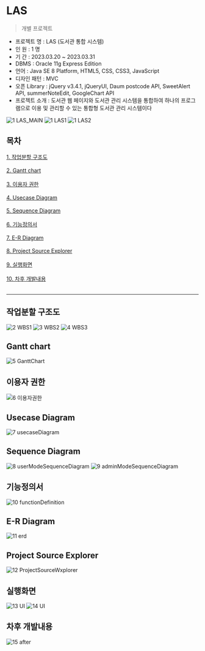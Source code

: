 LAS
=========
> 개별 프로젝트

- 프로젝트 명 : LAS (도서관 통합 시스템) <br>
- 인 원 : 1 명 <br>
- 기 간 : 2023.03.20 ~ 2023.03.31 <br>
- DBMS : Oracle 11g Express Edition <br>
- 언어 : Java SE 8 Platform, HTML5, CSS, CSS3, JavaScript<br>
- 디자인 패턴 : MVC 
- 오픈 Library : jQuery v3.4.1, jQueryUI, Daum postcode API, SweetAlert API, summerNoteEdit, GoogleChart API <br>
- 프로젝트 소개 : 도서관 웹 페이지와 도서관 관리 시스템을 통합하여 하나의 프로그램으로 이용 및 관리할 수 있는 통합형 도서관 관리 시스템이다 <br>

![1 LAS_MAIN](https://user-images.githubusercontent.com/79974632/227863118-d525b43b-3e82-4cda-b5ab-5f64953f8832.JPG)
![1 LAS1](https://user-images.githubusercontent.com/79974632/227871198-ea3ff1eb-cdad-40dc-ba83-fffd405b6e28.JPG)
![1 LAS2](https://user-images.githubusercontent.com/79974632/227871204-0723f874-c037-48ed-98aa-b9370bb4792f.jpg)

## 목차
[1. 작업분할 구조도](https://github.com/yisy0703/webPro/tree/main/source/08_1stProject#%EC%9E%91%EC%97%85%EB%B6%84%ED%95%A0-%EA%B5%AC%EC%A1%B0%EB%8F%84)<br><br>
[2. Gantt chart](https://github.com/yisy0703/webPro/tree/main/source/08_1stProject#gantt-chart)<br><br>
[3. 이용자 권한](https://github.com/yisy0703/webPro/tree/main/source/08_1stProject#%EC%9D%B4%EC%9A%A9%EC%9E%90-%EA%B6%8C%ED%95%9C)<br><br>
[4. Usecase Diagram](https://github.com/yisy0703/webPro/tree/main/source/08_1stProject#usecase-diagram)<br><br>
[5. Sequence Diagram](https://github.com/yisy0703/webPro/tree/main/source/08_1stProject#sequence-diagram)<br><br>
[6. 기능정의서](https://github.com/yisy0703/webPro/tree/main/source/08_1stProject#%EA%B8%B0%EB%8A%A5%EC%A0%95%EC%9D%98%EC%84%9C)<br><br>
[7. E-R Diagram](https://github.com/yisy0703/webPro/tree/main/source/08_1stProject#e-r-diagram)<br><br>
[8. Project Source Explorer](https://github.com/yisy0703/webPro/tree/main/source/08_1stProject#project-source-explorer)<br><br>
[9. 실행화면](https://github.com/yisy0703/webPro/tree/main/source/08_1stProject#%EC%8B%A4%ED%96%89%ED%99%94%EB%A9%B4)<br><br>
[10. 차후 개발내용](https://github.com/yisy0703/webPro/tree/main/source/08_1stProject#%EC%B0%A8%ED%9B%84-%EA%B0%9C%EB%B0%9C%EB%82%B4%EC%9A%A9)<br><br>

<hr>

## 작업분할 구조도
![2 WBS1](https://user-images.githubusercontent.com/79974632/227863171-c4a2dad8-f546-4387-ad16-da22f261a30d.JPG)
![3 WBS2](https://user-images.githubusercontent.com/79974632/227863186-1061dda9-05df-4822-b5a4-6783e9e1dbab.JPG)
![4 WBS3](https://user-images.githubusercontent.com/79974632/227863198-99ecd9e9-e74c-46a8-81ef-10619a0f5979.JPG)

## Gantt chart
![5 GanttChart](https://user-images.githubusercontent.com/79974632/227863273-e6e2ec7f-7274-43ad-a7fc-a8cfeef7197a.JPG)

## 이용자 권한
![6 이용자권한](https://user-images.githubusercontent.com/79974632/227863344-e61f5448-6260-446c-ad5e-570e541e6ed7.JPG)

## Usecase Diagram
![7 usecaseDiagram](https://user-images.githubusercontent.com/79974632/227865086-41ba8c95-9e30-496e-ad53-c1b6a96539c5.JPG)

## Sequence Diagram
![8 userModeSequenceDiagram](https://user-images.githubusercontent.com/79974632/227865094-3b9f0d73-524e-43af-a7d3-d814d013e3ea.JPG)
![9 adminModeSequenceDiagram](https://user-images.githubusercontent.com/79974632/227865102-7059c846-3050-418b-ad71-af2d0403d994.JPG)

## 기능정의서
![10 functionDefinition](https://user-images.githubusercontent.com/79974632/227865113-e6e8035f-5e79-4749-8996-b2bb72a698b9.JPG)

## E-R Diagram
![11 erd](https://user-images.githubusercontent.com/79974632/227865122-55c2e2c8-537a-49a9-8490-156cafacbc40.JPG)

## Project Source Explorer
![12 ProjectSourceWxplorer](https://user-images.githubusercontent.com/79974632/227865128-f003566e-fe1b-4c72-9c6c-8a08179f817c.JPG)

## 실행화면
![13 UI](https://user-images.githubusercontent.com/79974632/227865134-d9780d69-8a24-4900-978d-e06e84585414.JPG)
![14 UI](https://user-images.githubusercontent.com/79974632/227865152-87b897d9-f2f1-41be-bfa3-a2a558f24642.JPG)

## 차후 개발내용
![15 after](https://user-images.githubusercontent.com/79974632/227865155-8a785d55-4a2d-46c5-902a-5843fd334e35.JPG)